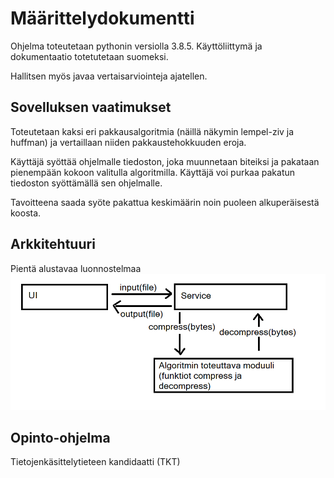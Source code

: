 # Määrittelydokumentti

Ohjelma toteutetaan pythonin versiolla 3.8.5. 
Käyttöliittymä ja dokumentaatio totetutetaan suomeksi.

Hallitsen myös javaa vertaisarviointeja ajatellen.

## Sovelluksen vaatimukset

Toteutetaan kaksi eri pakkausalgoritmia (näillä näkymin lempel-ziv ja huffman) ja vertaillaan niiden pakkaustehokkuuden eroja.

Käyttäjä syöttää ohjelmalle tiedoston, joka muunnetaan biteiksi ja pakataan pienempään kokoon valitulla algoritmilla.
Käyttäjä voi purkaa pakatun tiedoston syöttämällä sen ohjelmalle.

Tavoitteena saada syöte pakattua keskimäärin noin puoleen alkuperäisestä koosta.

## Arkkitehtuuri

Pientä alustavaa luonnostelmaa
<img src="https://github.com/Juboskar/pakkausalgoritmit/blob/main/dokumentaatio/kuvat/arkkitehtuuriluonnos.png">


## Opinto-ohjelma

Tietojenkäsittelytieteen kandidaatti (TKT)
